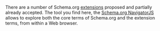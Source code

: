 There are a number of Schema.org [extensions](http://www.w3.org/wiki/WebSchemas/SchemaDotOrgProposals) proposed and partially already accepted. The tool you find here, the [Schema.org NavigatorJS](https://github.com/mhausenblas/schema-org-rdf/blob/master/sandbox/schema-org-nav/rdfa.html) allows to explore both the core terms of Schema.org and the extension terms, from within a Web browser.